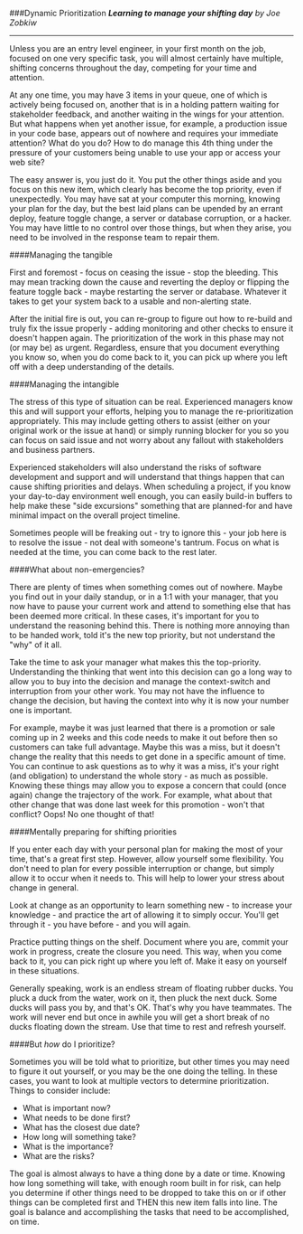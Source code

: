 ###Dynamic Prioritization
**_Learning to manage your shifting day_**
*by Joe Zobkiw*

---

Unless you are an entry level engineer, in your first month on the job, focused on one very specific task, you will almost certainly have multiple, shifting concerns throughout the day, competing for your time and attention.

At any one time, you may have 3 items in your queue, one of which is actively being focused on, another that is in a holding pattern waiting for stakeholder feedback, and another waiting in the wings for your attention. But what happens when yet another issue, for example, a production issue in your code base, appears out of nowhere and requires your immediate attention? What do you do? How to do manage this 4th thing under the pressure of your customers being unable to use your app or access your web site?

The easy answer is, you just do it. You put the other things aside and you focus on this new item, which clearly has become the top priority, even if unexpectedly. You may have sat at your computer this morning, knowing your plan for the day, but the best laid plans can be upended by an errant deploy, feature toggle change, a server or database corruption, or a hacker. You may have little to no control over those things, but when they arise, you need to be involved in the response team to repair them.

####Managing the tangible

First and foremost - focus on ceasing the issue - stop the bleeding. This may mean tracking down the cause and reverting the deploy or flipping the feature toggle back - maybe restarting the server or database. Whatever it takes to get your system back to a usable and non-alerting state.

After the initial fire is out, you can re-group to figure out how to re-build and truly fix the issue properly - adding monitoring and other checks to ensure it doesn't happen again. The prioritization of the work in this phase may not (or may be) as urgent. Regardless, ensure that you document everything you know so, when you do come back to it, you can pick up where you left off with a deep understanding of the details.

####Managing the intangible

The stress of this type of situation can be real. Experienced managers know this and will support your efforts, helping you to manage the re-prioritization appropriately. This may include getting others to assist (either on your original work or the issue at hand) or simply running blocker for you so you can focus on said issue and not worry about any fallout with stakeholders and business partners.

Experienced stakeholders will also understand the risks of software development and support and will understand that things happen that can cause shifting priorities and delays. When scheduling a project, if you know your day-to-day environment well enough, you can easily build-in buffers to help make these "side excursions" something that are planned-for and have minimal impact on the overall project timeline.

Sometimes people will be freaking out - try to ignore this - your job here is to resolve the issue - not deal with someone's tantrum. Focus on what is needed at the time, you can come back to the rest later.

####What about non-emergencies?

There are plenty of times when something comes out of nowhere. Maybe you find out in your daily standup, or in a 1:1 with your manager, that you now have to pause your current work and attend to something else that has been deemed more critical. In these cases, it's important for you to understand the reasoning behind this. There is nothing more annoying than to be handed work, told it's the new top priority, but not understand the "why" of it all.

Take the time to ask your manager what makes this the top-priority. Understanding the thinking that went into this decision can go a long way to allow you to buy into the decision and manage the context-switch and interruption from your other work. You may not have the influence to change the decision, but having the context into why it is now your number one is important.

For example, maybe it was just learned that there is a promotion or sale coming up in 2 weeks and this code needs to make it out before then so customers can take full advantage. Maybe this was a miss, but it doesn't change the reality that this needs to get done in a specific amount of time. You can continue to ask questions as to why it was a miss, it's your right (and obligation) to understand the whole story - as much as possible. Knowing these things may allow you to expose a concern that could (once again) change the trajectory of the work. For example, what about that other change that was done last week for this promotion - won't that conflict? Oops! No one thought of that!

####Mentally preparing for shifting priorities

If you enter each day with your personal plan for making the most of your time, that's a great first step. However, allow yourself some flexibility. You don't need to plan for every possible interruption or change, but simply allow it to occur when it needs to. This will help to lower your stress about change in general.

Look at change as an opportunity to learn something new - to increase your knowledge - and practice the art of allowing it to simply occur. You'll get through it - you have before - and you will again.

Practice putting things on the shelf. Document where you are, commit your work in progress, create the closure you need. This way, when you come back to it, you can pick right up where you left of. Make it easy on yourself in these situations.

Generally speaking, work is an endless stream of floating rubber ducks. You pluck a duck from the water, work on it, then pluck the next duck. Some ducks will pass you by, and that's OK. That's why you have teammates. The work will never end but once in awhile you will get a short break of no ducks floating down the stream. Use that time to rest and refresh yourself.

####But _how_ do I prioritize?

Sometimes you will be told what to prioritize, but other times you may need to figure it out yourself, or you may be the one doing the telling. In these cases, you want to look at multiple vectors to determine prioritization. Things to consider include:

- What is important now?
- What needs to be done first?
- What has the closest due date?
- How long will something take?
- What is the importance?
- What are the risks?

The goal is almost always to have a thing done by a date or time. Knowing how long something will take, with enough room built in for risk, can help you determine if other things need to be dropped to take this on or if other things can be completed first and THEN this new item falls into line. The goal is balance and accomplishing the tasks that need to be accomplished, on time.
